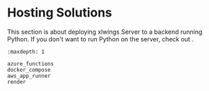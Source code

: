 # Hosting Solutions

This section is about deploying xlwings Server to a backend running Python. If you don't want to run Python on the server, check out [](index_wasm.md).

```{toctree}
:maxdepth: 1

azure_functions
docker_compose
aws_app_runner
render
```

